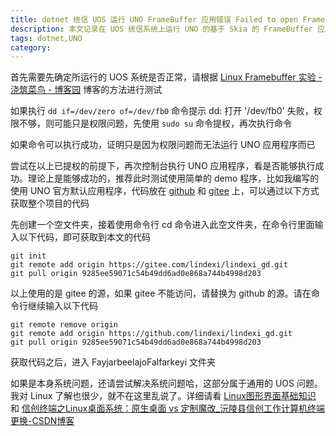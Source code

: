 ```yaml
---
title: dotnet 统信 UOS 运行 UNO FrameBuffer 应用错误 Failed to open FrameBuffer device
description: 本文记录在 UOS 统信系统上运行 UNO 的基于 Skia 的 FrameBuffer 应用报错问题，错误提示是 Unhandled exception. System.InvalidOperationException: Failed to open FrameBuffer device /dev/fb0 (13) 的问题。问题原因是 UNO 应用的 FrameBuffer 写入失败，本文将告诉大家调查方法
tags: dotnet,UNO
category: 
---
```


<!-- CreateTime:2023/9/7 10:50:39 -->

<!-- 发布 -->
<!-- 博客 -->

首先需要先确定所运行的 UOS 系统是否正常，请根据 [Linux Framebuffer 实验 - 浇筑菜鸟 - 博客园](https://www.cnblogs.com/jzcn/p/16898249.html ) 博客的方法进行测试

如果执行 `dd if=/dev/zero of=/dev/fb0` 命令提示 dd: 打开 '/dev/fb0' 失败，权限不够，则可能只是权限问题，先使用 `sudo su` 命令提权，再次执行命令

如果命令可以执行成功，证明只是因为权限问题而无法运行 UNO 应用程序而已

尝试在以上已提权的前提下，再次控制台执行 UNO 应用程序，看是否能够执行成功。理论上是能够成功的，推荐此时测试使用简单的 demo 程序，比如我编写的使用 UNO 官方默认应用程序，代码放在 [github](https://github.com/lindexi/lindexi_gd/tree/9285ee59071c54b49dd6ad0e868a744b4998d203/FayjarbeelajoFalfarkeyi) 和 [gitee](https://gitee.com/lindexi/lindexi_gd/tree/9285ee59071c54b49dd6ad0e868a744b4998d203/FayjarbeelajoFalfarkeyi) 上，可以通过以下方式获取整个项目的代码

先创建一个空文件夹，接着使用命令行 cd 命令进入此空文件夹，在命令行里面输入以下代码，即可获取到本文的代码

```
git init
git remote add origin https://gitee.com/lindexi/lindexi_gd.git
git pull origin 9285ee59071c54b49dd6ad0e868a744b4998d203
```

以上使用的是 gitee 的源，如果 gitee 不能访问，请替换为 github 的源。请在命令行继续输入以下代码

```
git remote remove origin
git remote add origin https://github.com/lindexi/lindexi_gd.git
git pull origin 9285ee59071c54b49dd6ad0e868a744b4998d203
```

获取代码之后，进入 FayjarbeelajoFalfarkeyi 文件夹

如果是本身系统问题，还请尝试解决系统问题哈，这部分属于通用的 UOS 问题。我对 Linux 了解也很少，就不在这里乱说了。详细请看 [Linux图形界面基础知识](https://huangwang.github.io/2018/12/09/Linux%E5%9B%BE%E5%BD%A2%E7%95%8C%E9%9D%A2%E5%9F%BA%E7%A1%80%E7%9F%A5%E8%AF%86/ ) 和 [信创终端之Linux桌面系统：原生桌面 vs 定制魔改_沅陵县信创工作计算机终端更换-CSDN博客](https://blog.csdn.net/McwoLF/article/details/107139290 )
